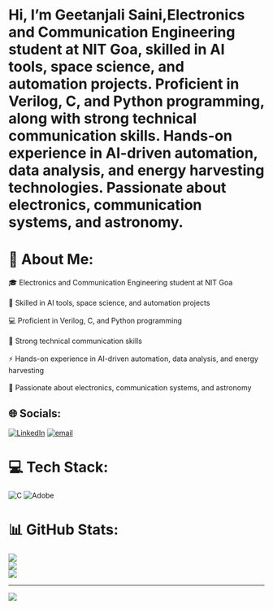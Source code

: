 # Hi, I’m Geetanjali Saini,Electronics and Communication Engineering student at NIT Goa, skilled in AI tools, space science, and automation projects. Proficient in Verilog, C, and Python programming, along with strong technical communication skills. Hands-on experience in AI-driven automation, data analysis, and energy harvesting technologies. Passionate about electronics, communication systems, and astronomy.
# 💫 About Me:
🎓 Electronics and Communication Engineering student at NIT Goa<br><br>🤖 Skilled in AI tools, space science, and automation projects<br><br>💻 Proficient in Verilog, C, and Python programming<br><br>📝 Strong technical communication skills<br><br>⚡ Hands-on experience in AI-driven automation, data analysis, and energy harvesting<br><br>🌌 Passionate about electronics, communication systems, and astronomy


## 🌐 Socials:
[![LinkedIn](https://img.shields.io/badge/LinkedIn-%230077B5.svg?logo=linkedin&logoColor=white)](https://linkedin.com/in/https://www.linkedin.com/in/geetanjalisaini0504/) [![email](https://img.shields.io/badge/Email-D14836?logo=gmail&logoColor=white)](mailto:sainigeetanjali0504@gmail.com) 

# 💻 Tech Stack:
![C](https://img.shields.io/badge/c-%2300599C.svg?style=for-the-badge&logo=c&logoColor=white) ![Adobe](https://img.shields.io/badge/adobe-%23FF0000.svg?style=for-the-badge&logo=adobe&logoColor=white)
# 📊 GitHub Stats:
![](https://github-readme-stats.vercel.app/api?username=geeta0504&theme=radical&hide_border=false&include_all_commits=true&count_private=true)<br/>
![](https://nirzak-streak-stats.vercel.app/?user=geeta0504&theme=radical&hide_border=false)<br/>
![](https://github-readme-stats.vercel.app/api/top-langs/?username=geeta0504&theme=radical&hide_border=false&include_all_commits=true&count_private=true&layout=compact)

---
[![](https://visitcount.itsvg.in/api?id=geeta0504&icon=0&color=3)](https://visitcount.itsvg.in)

<!-- Proudly created with GPRM ( https://gprm.itsvg.in ) -->
